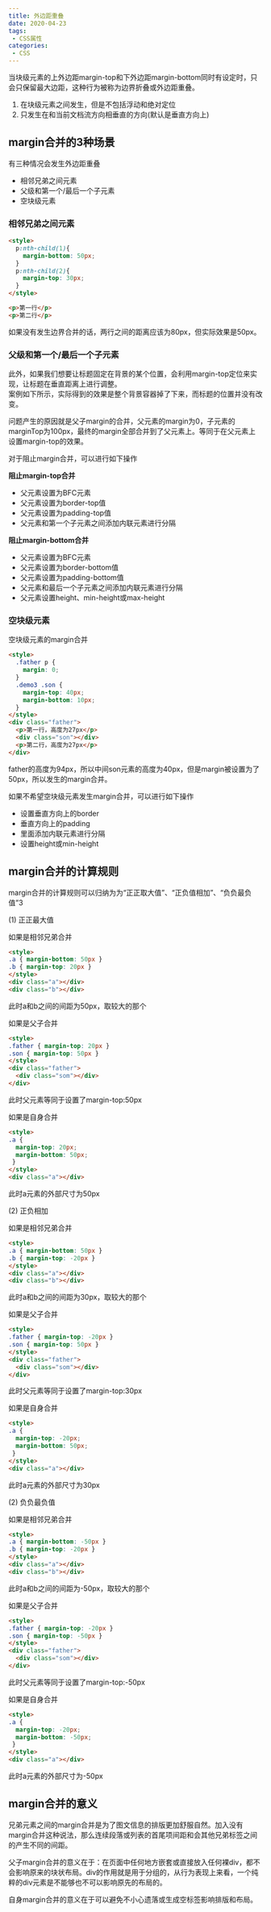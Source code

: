 ```yaml
---
title: 外边距重叠
date: 2020-04-23
tags:
 - CSS属性
categories:
 - CSS
---
```


当块级元素的上外边距margin-top和下外边距margin-bottom同时有设定时，只会只保留最大边距，这种行为被称为边界折叠或外边距重叠。

1. 在块级元素之间发生，但是不包括浮动和绝对定位
2. 只发生在和当前文档流方向相垂直的方向(默认是垂直方向上)



## margin合并的3种场景

有三种情况会发生外边距重叠

- 相邻兄弟之间元素
- 父级和第一个/最后一个子元素
- 空块级元素



### 相邻兄弟之间元素

```html
<style>
  p:nth-child(1){
    margin-bottom: 50px;
  }
  p:nth-child(2){
    margin-top: 30px;
  }
</style>

<p>第一行</p>
<p>第二行</p>
```


<MarginCollaspeDemo demo="1" />

如果没有发生边界合并的话，两行之间的距离应该为80px，但实际效果是50px。



### 父级和第一个/最后一个子元素

此外，如果我们想要让标题固定在背景的某个位置，会利用margin-top定位来实现，让标题在垂直距离上进行调整。
<br/>
案例如下所示，实际得到的效果是整个背景容器掉了下来，而标题的位置并没有改变。
<MarginCollaspeDemo demo="2" />

问题产生的原因就是父子margin的合并，父元素的margin为0，子元素的marginTop为100px，最终的margin全部合并到了父元素上。等同于在父元素上设置margin-top的效果。

对于阻止margin合并，可以进行如下操作

**阻止margin-top合并**

- 父元素设置为BFC元素
- 父元素设置为border-top值
- 父元素设置为padding-top值
- 父元素和第一个子元素之间添加内联元素进行分隔

**阻止margin-bottom合并**

- 父元素设置为BFC元素
- 父元素设置为border-bottom值
- 父元素设置为padding-bottom值
- 父元素和最后一个子元素之间添加内联元素进行分隔
- 父元素设置height、min-height或max-height



### 空块级元素

空块级元素的margin合并

<MarginCollaspeDemo demo="3" />

```html
<style>
  .father p {
    margin: 0;
  }
  .demo3 .son {
    margin-top: 40px;
    margin-bottom: 10px;
  }
</style>
<div class="father">
  <p>第一行，高度为27px</p>
  <div class="son"></div>
  <p>第二行，高度为27px</p>
</div>
```

father的高度为94px，所以中间son元素的高度为40px，但是margin被设置为了50px，所以发生的margin合并。

如果不希望空块级元素发生margin合并，可以进行如下操作

- 设置垂直方向上的border
- 垂直方向上的padding
- 里面添加内联元素进行分隔
- 设置height或min-height



## margin合并的计算规则

margin合并的计算规则可以归纳为为“正正取大值”、“正负值相加”、“负负最负值”3

(1) 正正最大值

如果是相邻兄弟合并

```html
<style>
.a { margin-bottom: 50px }
.b { margin-top: 20px }
</style>
<div class="a"></div>
<div class="b"></div>
```

此时a和b之间的间距为50px，取较大的那个

如果是父子合并

```html
<style>
.father { margin-top: 20px }
.son { margin-top: 50px }
</style>
<div class="father">
  <div class="som"></div>
</div>
```

此时父元素等同于设置了margin-top:50px

如果是自身合并

```html
<style>
.a {
  margin-top: 20px;
  margin-bottom: 50px;
 }
</style>
<div class="a"></div>
```

此时a元素的外部尺寸为50px



(2) 正负相加

如果是相邻兄弟合并

```html
<style>
.a { margin-bottom: 50px }
.b { margin-top: -20px }
</style>
<div class="a"></div>
<div class="b"></div>
```

此时a和b之间的间距为30px，取较大的那个

如果是父子合并

```html
<style>
.father { margin-top: -20px }
.son { margin-top: 50px }
</style>
<div class="father">
  <div class="som"></div>
</div>
```

此时父元素等同于设置了margin-top:30px

如果是自身合并

```html
<style>
.a {
  margin-top: -20px;
  margin-bottom: 50px;
 }
</style>
<div class="a"></div>
```

此时a元素的外部尺寸为30px



(2) 负负最负值

如果是相邻兄弟合并

```html
<style>
.a { margin-bottom: -50px }
.b { margin-top: -20px }
</style>
<div class="a"></div>
<div class="b"></div>
```

此时a和b之间的间距为-50px，取较大的那个

如果是父子合并

```html
<style>
.father { margin-top: -20px }
.son { margin-top: -50px }
</style>
<div class="father">
  <div class="som"></div>
</div>
```

此时父元素等同于设置了margin-top:-50px

如果是自身合并

```html
<style>
.a {
  margin-top: -20px;
  margin-bottom: -50px;
 }
</style>
<div class="a"></div>
```

此时a元素的外部尺寸为-50px





## margin合并的意义

兄弟元素之间的margin合并是为了图文信息的排版更加舒服自然。加入没有margin合并这种说法，那么连续段落或列表的首尾项间距和会其他兄弟标签之间的产生不同的间距。

父子margin合并的意义在于：在页面中任何地方嵌套或直接放入任何裸div，都不会影响原来的块状布局。div的作用就是用于分组的，从行为表现上来看，一个纯粹的div元素是不能够也不可以影响原先的布局的。

自身margin合并的意义在于可以避免不小心遗落或生成空标签影响排版和布局。
